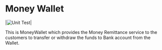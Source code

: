
# Money Wallet 

|![Unit Test](https://github.com/99002623/MoneyWallet/workflows/Unit%20Test/badge.svg)|


This is MoneyWallet which provides the Money Remittance service to the customers to transfer  or withdraw the funds to Bank account from the Wallet.
